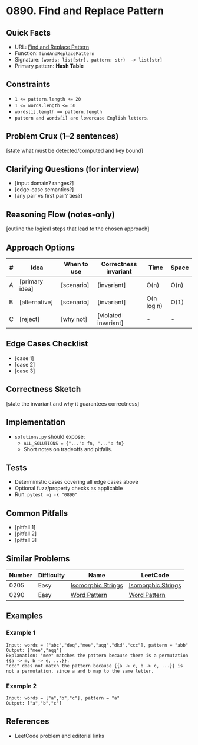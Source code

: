 # 0890. Find and Replace Pattern

## Quick Facts

- URL: [Find and Replace Pattern](https://leetcode.com/problems/find-and-replace-pattern/)
- Function: `findAndReplacePattern`
- Signature: `(words: list[str], pattern: str)  -> list[str]`
- Primary pattern: **Hash Table**

## Constraints

- `1 <= pattern.length <= 20`
- `1 <= words.length <= 50`
- `words[i].length == pattern.length`
- `pattern and words[i] are lowercase English letters.`

## Problem Crux (1–2 sentences)

[state what must be detected/computed and key bound]

## Clarifying Questions (for interview)

- [input domain? ranges?]
- [edge-case semantics?]
- [any pair vs first pair? ties?]

## Reasoning Flow (notes-only)

[outline the logical steps that lead to the chosen approach]

## Approach Options

| # | Idea | When to use | Correctness invariant | Time | Space |
|---|------|-------------|-----------------------|------|-------|
| A | [primary idea] | [scenario] | [invariant] | O(n) | O(n) |
| B | [alternative] | [scenario] | [invariant] | O(n log n) | O(1) |
| C | [reject] | [why not] | [violated invariant] | - | - |

## Edge Cases Checklist

- [case 1]
- [case 2]
- [case 3]

## Correctness Sketch

[state the invariant and why it guarantees correctness]

## Implementation

- `solutions.py` should expose:
  - `ALL_SOLUTIONS = {"...": fn, "...": fn}`
  - Short notes on tradeoffs and pitfalls.

## Tests

- Deterministic cases covering all edge cases above
- Optional fuzz/property checks as applicable
- Run: `pytest -q -k "0890"`

## Common Pitfalls

- [pitfall 1]
- [pitfall 2]
- [pitfall 3]

## Similar Problems

| Number | Difficulty | Name | LeetCode |
|---|---|---|---|
| 0205 | Easy | [Isomorphic Strings](../0205-isomorphic-strings/readme.md) | [Isomorphic Strings](https://leetcode.com/problems/isomorphic-strings/) |
| 0290 | Easy | [Word Pattern](../0290-word-pattern/readme.md) | [Word Pattern](https://leetcode.com/problems/word-pattern/) |

## Examples

### Example 1

```text
Input: words = ["abc","deq","mee","aqq","dkd","ccc"], pattern = "abb"
Output: ["mee","aqq"]
Explanation: "mee" matches the pattern because there is a permutation {{a -> m, b -> e, ...}}.
"ccc" does not match the pattern because {{a -> c, b -> c, ...}} is not a permutation, since a and b map to the same letter.
```

### Example 2

```text
Input: words = ["a","b","c"], pattern = "a"
Output: ["a","b","c"]
```

## References

- LeetCode problem and editorial links
